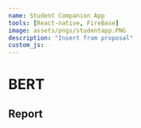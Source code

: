 ```yaml
---
name: Student Companion App
tools: [React-native, FireBase]
image: assets/pngs/studentapp.PNG
description: "Insert from proposal"
custom_js: 
---
```



# BERT
## Report